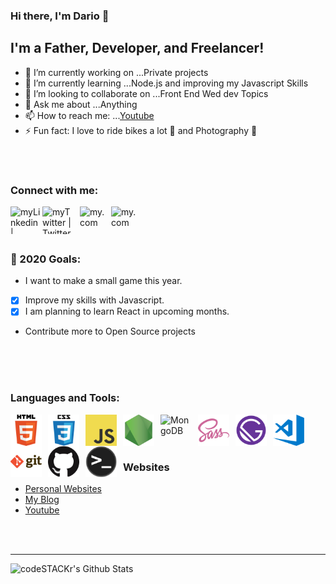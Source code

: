 <!-- ### Here is what I'm working on 👋 -->
### Hi there, I'm Dario  👋

<!-- - aka [codeSTACKr][website] 👋 -->

## I'm a Father, Developer, and Freelancer!

- 🔭 I’m currently working on ...Private projects
- 🌱 I’m currently learning ...Node.js and improving my Javascript Skills
- 👯 I’m looking to collaborate on ...Front End Wed dev Topics
- 💬 Ask me about ...Anything
- 📫 How to reach me: ...[Youtube](https://www.youtube.com/channel/UCHNiz5ljfYgQQUiJGOm63Sg?view_as=subscriber) 
- ⚡ Fun fact: I love to ride bikes a lot 🚴‍ and Photography 📸
<br/>
<br />

### Connect with me:


[<img align="left" height="44px" width="50px"  style="float:left; padding-right:1px" alt="myLinkedin | LinkedIn" width="22px" src="https://www.mtraining.co.uk/media/1326/linkedin-training-manchester.jpg?anchor=center&mode=crop&width=400&rnd=131972200230000000" />](mailto:dario_isd@outlook.com)
  [<img align="left" height="44px" width="50px"  style="float:left; padding-right:10px" alt="myTwitter | Twitter" width="22px" src="https://www.multichannel.com/.image/t_share/MTU0MDYzNjQ2MzI4NjI4MzA2/twitter-logo-450x345jpg.jpg" />](https://twitter.com/darioamade) 

 [<img align="left" height="44px" width="40px"  style="float:left; padding-right:10px" alt="my.com" width="22px" src="https://ih1.redbubble.net/image.952940849.3618/st,small,845x845-pad,1000x1000,f8f8f8.jpg" />](https://www.instagram.com/darioamade/) 


 [<img align="left" height="44px" width="40px"  style="float:left; padding-right:10px" alt="my.com" width="22px" src="https://images.squarespace-cdn.com/content/v1/55bb9921e4b039f4637f7d93/1444960018444-SQH8I0R0L5JZXHZV5ZZA/ke17ZwdGBToddI8pDm48kBfVyWX5Ias4oPfH0MO0o8lZw-zPPgdn4jUwVcJE1ZvWEtT5uBSRWt4vQZAgTJucoTqqXjS3CfNDSuuf31e0tVHeRO8JYfRvVP_TDoUWVl2YMZuOB3vBautCRhGTbDR1UfUr2ouyij6iiEnUY_fuS6Q/mail.jpg" />](mailto:dario_isd@outlook.com) 
<br/>
<br />
<br />


###  🥅  2020 Goals:

* I want to make a small game this year.
- [x] Improve my skills with Javascript.
- [x] I am planning to learn React in upcoming months.
*  Contribute more to Open Source projects

<br/>
<br />
<br />


### Languages and Tools:
 

[<img align="left" alt="HTML5" width="50px" style="float:left; padding-right:10px" src="https://raw.githubusercontent.com/github/explore/80688e429a7d4ef2fca1e82350fe8e3517d3494d/topics/html/html.png" />]()
[<img align="left" alt="CSS3" width="50px" style="float:left; padding-right:10px" src="https://raw.githubusercontent.com/github/explore/80688e429a7d4ef2fca1e82350fe8e3517d3494d/topics/css/css.png" />]()

[<img align="left" alt="JavaScript" width="50px" style="float:left; padding-right:10px" src="https://raw.githubusercontent.com/github/explore/80688e429a7d4ef2fca1e82350fe8e3517d3494d/topics/javascript/javascript.png" />]()

[<img align="left" alt="Node.js" width="50px"  style="float:left; padding-right:10px" src="https://raw.githubusercontent.com/github/explore/80688e429a7d4ef2fca1e82350fe8e3517d3494d/topics/nodejs/nodejs.png" />]()

[<img align="left" alt="MongoDB" width="50px" style="float:left; padding-right:10px"  src="https://www.pngitem.com/pimgs/m/385-3850320_png-transparent-mongodb-icon-mongodb-logo-png-download.png"/>]()


[<img align="left" alt="Sass" width="50px" style="float:left; padding-right:10px" src="https://raw.githubusercontent.com/github/explore/80688e429a7d4ef2fca1e82350fe8e3517d3494d/topics/sass/sass.png" />]()
<!-- [<img align="left" alt="React" width="26px"   style="float:left; padding-right:10px"   src="https://raw.githubusercontent.com/github/explore/80688e429a7d4ef2fca1e82350fe8e3517d3494d/topics/react/react.png" />]() -->
[<img align="left" alt="Gatsby" width="50px" style="float:left; padding-right:10px"  src="https://raw.githubusercontent.com/github/explore/e94815998e4e0713912fed477a1f346ec04c3da2/topics/gatsby/gatsby.png" />]()

<!-- [<img align="left" alt="GraphQL" height="154px" width="60px"   style="float:left; padding-right:1px"  src="https://cdn.mos.cms.futurecdn.net/cMuZKNUxWfEFfMvcJS6cdF-650-80.jpg.webp" />]() -->

[<img align="left" alt="Visual Studio Code" width="50px"  style="float:left; padding-right:10px"  src="https://raw.githubusercontent.com/github/explore/80688e429a7d4ef2fca1e82350fe8e3517d3494d/topics/visual-studio-code/visual-studio-code.png" />]()



[<img align="left" alt="Git" width="50px"  style="float:left; padding-right:10px"  src="https://raw.githubusercontent.com/github/explore/80688e429a7d4ef2fca1e82350fe8e3517d3494d/topics/git/git.png" />]()

[<img align="left" alt="GitHub" width="50px"  style="float:left; padding-right:10px"  src="https://raw.githubusercontent.com/github/explore/78df643247d429f6cc873026c0622819ad797942/topics/github/github.png" />]()

[<img align="left" alt="HTML5" width="50px"  style="float:left; padding-right:10px"  src="https://raw.githubusercontent.com/github/explore/80688e429a7d4ef2fca1e82350fe8e3517d3494d/topics/terminal/terminal.png" />]()

<br />
<br />
<br />


### Websites
* [Personal Websites](https://darioamade.com) 
* [My Blog](https://www.myblog.darioamade.com/blog/)
* [Youtube](https://www.youtube.com/channel/UCHNiz5ljfYgQQUiJGOm63Sg?view_as=subscriber)

<br />
<br />
<!-- 
### 📺 Latest YouTube Videos -->
<!-- YOUTUBE:START -->
<!-- YOUTUBE:END -->



<!-- ### 📕 Latest Blog Posts -->
<!-- BLOG-POST-LIST:START -->

<!-- BLOG-POST-LIST:END -->

---


<img align="left" alt="codeSTACKr's Github Stats" src="https://github-readme-stats.codestackr.vercel.app/api?username=darioamade&show_icons=true&hide_border=true" />





<br/>
<br />
<br />
<br/>
<br />
<br />

